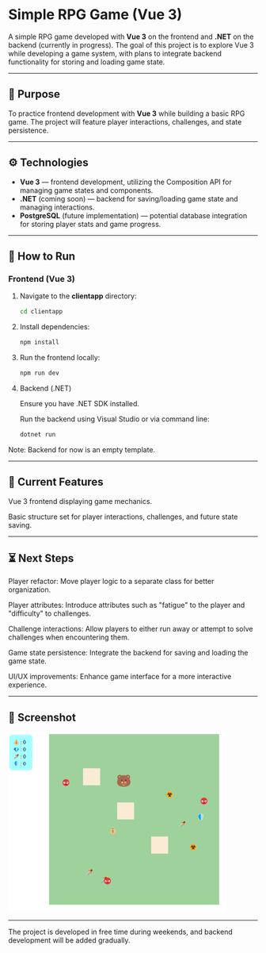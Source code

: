 # Simple RPG Game (Vue 3)

A simple RPG game developed with **Vue 3** on the frontend and **.NET**
on the backend (currently in progress). The goal of this project is to explore
Vue 3 while developing a game system, with plans to integrate backend functionality
for storing and loading game state.

---

## 🧠 Purpose

To practice frontend development with **Vue 3** while building a basic RPG game.
The project will feature player interactions, challenges, and state persistence.

---

## ⚙️ Technologies

- **Vue 3** — frontend development, utilizing the Composition API for managing game states and components.
- **.NET** (coming soon) — backend for saving/loading game state and managing interactions.
- **PostgreSQL** (future implementation) — potential database integration for storing player stats and game progress.

---

## 🚀 How to Run

### Frontend (Vue 3)

1. Navigate to the **clientapp** directory:
   ```bash
   cd clientapp
   ```

2. Install dependencies:

    ```bash
    npm install
    ```

3. Run the frontend locally:

    ```bash
    npm run dev
    ```

4. Backend (.NET)

    Ensure you have .NET SDK installed.

    Run the backend using Visual Studio or via command line:

    ```bash
    dotnet run
    ```

Note: Backend for now is an empty template.

---

## 🧩 Current Features

Vue 3 frontend displaying game mechanics.

Basic structure set for player interactions, challenges, and future state saving.

---

## ⏳ Next Steps

Player refactor: Move player logic to a separate class for better organization.

Player attributes: Introduce attributes such as "fatigue" to the player and "difficulty" to challenges.

Challenge interactions: Allow players to either run away or attempt to solve challenges when encountering them.

Game state persistence: Integrate the backend for saving and loading the game state.

UI/UX improvements: Enhance game interface for a more interactive experience.

---

## 📸 Screenshot

![Game Screenshot](./files/screenshot.png)

---

The project is developed in free time during weekends, and backend development will be added gradually.
